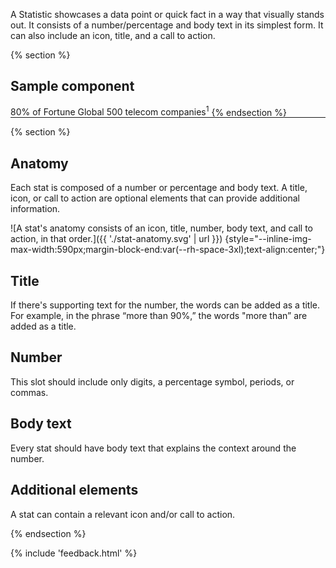 A Statistic showcases a data point or quick fact in a way that visually 
stands out. It consists of a number/percentage and body text in its simplest 
form. It can also include an icon, title, and a call to action.

{% section %}
  ## Sample component
  <rh-stat>
    <span slot="statistic">80%</span>
    of Fortune Global 500 telecom companies<sup>1</sup>
  </rh-stat>
{% endsection %}

<!-- {%- componentStatus -%}{% endcomponentStatus %} -->

<hr style="margin-block:var(--rh-space-xl) var(--rh-space-5xl);">

{% section %}
## Anatomy
Each stat is composed of a number or percentage and body text. A title, icon, or 
call to action are optional elements that can provide additional information.

![A stat's anatomy consists of an icon, title, number, body text, and call to 
action, in that order.]({{ './stat-anatomy.svg' | url }}) 
{style="--inline-img-max-width:590px;margin-block-end:var(--rh-space-3xl);text-align:center;"}

<div class="multi-column--min-400-wide">
<div>

## Title
If there's supporting text for the number, the words can be added as a 
title. For example, in the phrase “more than 90%,” the words "more than” 
are added as a title.

</div><div>

## Number
This slot should include only digits, a percentage symbol, periods, or 
commas.

</div><div>

## Body text
Every stat should have body text that explains the context around the 
number.

</div><div>

## Additional elements
A stat can contain a relevant icon and/or call to action.

</div>
</div>
{% endsection %}

{% include 'feedback.html' %}

